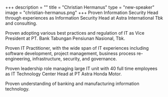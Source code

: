 +++
description = ""
title = "Christian Hermanus"
type = "new-speaker"
image = "christian-hermanus.png"
+++
Proven Information Security Head through experiences as Information Security Head at Astra International Tbk and consulting. 

Proven adopting various best practices and regulation of IT as Vice President at PT. Bank Tabungan Pensiunan Nasional, Tbk.

Proven IT Practitioner, with the wide span of IT experiences including software development, project management, business process re-engineering, infrastructure, security, and governance.

Proven leadership role managing large IT unit with 40 full time employees as IT Technology Center Head at PT Astra Honda Motor.

Proven understanding of banking and manufacturing information technology.